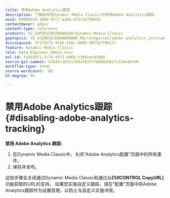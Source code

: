```yaml
---
title: 禁用Adobe Analytics跟踪
description: 了解如何在Dynamic Media Classic中禁用Adobe Analytics跟踪。
uuid: 6998bb18-1809-4fc7-a1b6-d75c24798620
contentOwner: admin
content-type: reference
products: SG_EXPERIENCEMANAGER/Dynamic-Media-Classic
geptopics: SG_SCENESEVENONDEMAND_PK/categories/adobe_analytics_instrumentation_kit
discoiquuid: 3f1f5575-9fe5-436c-b009-99f3bff0b21f
feature: Dynamic Media Classic
role: Data Engineer,Admin,User
exl-id: fa5b3971-1c7d-4371-8d69-c399cec0390d
source-git-commit: 47845c30311fb9afb3fffb8502b6e7c534e4bfdb
workflow-type: tm+mt
source-wordcount: '82'
ht-degree: 9%

---
```


# 禁用Adobe Analytics跟踪{#disabling-adobe-analytics-tracking}

**禁用 Adobe Analytics 跟踪:**

1. 在Dynamic Media Classic中，关闭“Adobe Analytics配置”页面中的所有事件。
1. 保存并发布。

这些步骤会关闭通过Dynamic Media Classic和通过从&#x200B;**[!UICONTROL CopyURL]**&#x200B;功能获取的URL的支持。 如果您实施自定义跟踪，请在“配置”页面中将Adobe Analytics跟踪作为设置禁用，以防止与自定义实施冲突。

